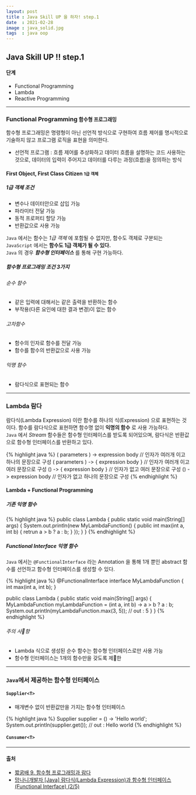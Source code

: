 ```yaml
---
layout: post
title : Java Skill UP 을 하자! step.1
date  : 2021-02-28
image : java_solid.jpg
tags  : java oop
---
```


## Java Skill UP !! step.1
#### 단계
- Functional Programming
- Lambda
- Reactive Programming

---

### Functional Programming <small>함수형 프로그래밍</small>
함수형 프로그래밍은 명령형이 아닌 선언적 방식으로 구현하여 흐름 제어를 명시적으로 기술하지 않고 프로그램 로직을 표현을 의미한다.

- 선언적 프로그램 : 흐름 제어를 추상화하고 데이터 흐름을 설명하는 코드 사용하는 것으로, 데이터의 입력이 주어지고 데이터를 다루는 과정(흐름)을 정의하는 방식

#### First Object, First Class Citizen <small>1급 객체</small>
##### 1급 객체 조건
- 변수나 데이터안으로 삽입 가능
- 파라미터 전달 가능
- 동적 프로퍼티 할당 가능
- 반환값으로 사용 가능

`Java` 에서는 함수는 *1급 객체* 에 포함될 수 없지만, 함수도 객체로 구분되는 `JavaScript` 에서는 **함수도 1급 객체가 될 수 있다.**<br>
`Java` 의 경우 ***함수형 인터페이스*** 를 통해 구현 가능하다.

##### 함수형 프로그래밍 조건 3가지
###### 순수 함수
- 같은 입력에 대해서는 같은 출력을 반환하는 함수
- 부작용(다른 요인에 대한 결과 변경)이 없는 함수

###### 고차함수
- 함수의 인자로 함수를 전달 가능
- 함수를 함수의 반환값으로 사용 가능

###### 익명 함수
- 람다식으로 표현되는 함수

---

### Lambda <samll>람다</small>
람다식(Lambda Expression) 이란 함수를 하나의 식(Expression) 으로 표현하는 것이다. 함수를 람다식으로 표현하면 함수명 없이 **익명의 함수** 로 사용 가능하다.<br>
`Java` 에서 *Stream* 함수들은 함수형 인터페이스를 받도록 되어있으며, 람다식은 반환값으로 함수형 인터페이스를 반환하고 있다.

{% highlight java %}
( parameters ) -> expression body       // 인자가 여러개 이고 하나의 문장으로 구성
( parameters ) -> { expression body }   // 인자가 여러개 이고 여러 문장으로 구성
() -> { expression body }               // 인자가 없고 여러 문장으로 구성
() -> expression body                   // 인자가 없고 하나의 문장으로 구성
{% endhighlight %}

#### Lambda + Functional Programming
##### 기존 익명 함수
{% highlight java %}
public class Lambda {
  public static void main(String[] args) {
    System.out.println(new MyLambdaFunction() {
      public int max(int a, int b) {
        retrun a > b ? a : b;
      }
    });
  }
}
{% endhighlight %}

##### Functional Interface 익명 함수
`Java` 에서는 `@FunctionalInterface` 라는 Annotation 을 통해 1개 뿐인 abstract 함수를 선언하고 함수형 인터페이스를 생성할 수 있다.

{% highlight java %}
@FunctionalInterface
interface MyLambdaFunction {
  int max(int a, int b);
}

public class Lambda {
  public static void main(String[] args) {
    MyLambdaFunction myLambdaFunction = (int a, int b) -> a > b ? a : b;
    System.out.println(myLambdaFunction.max(3, 5)); // out : 5
  }
}
{% endhighlight %}

###### 주의 사항
- Lambda 식으로 생성된 순수 함수는 함수형 인터페이스로만 사용 가능
- 함수형 인터페이스는 1개의 함수만을 갖도록 제한

---

### `Java`에서 제공하는 함수형 인터페이스
#### `Supplier<T>`
- 매개변수 없이 반환값만을 가지는 함수형 인터페이스

{% highlight java %}
Supplier<String> supplier = () -> 'Hello world';
System.out.println(supplier.get()); // out : Hello world
{% endhighlight %}

#### `Cunsumer<T>`



---

#### 출처
- [짧굵배 9. 함수형 프로그래밍과 람다](https://dinfree.com/lecture/language/112_java_9.html#m1)
- [망나니개발자 [Java] 람다식(Lambda Expression)과 함수형 인터페이스(Functional Interface) (2/5)](https://mangkyu.tistory.com/113)

